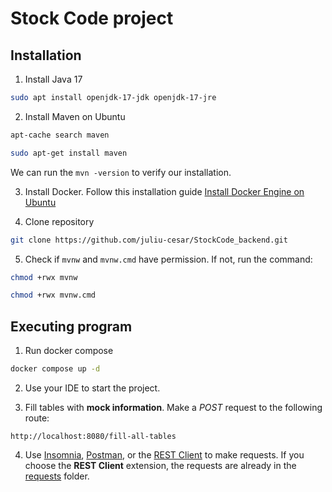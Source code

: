 # Stock Code project

## Installation

1. Install Java 17

```bash
sudo apt install openjdk-17-jdk openjdk-17-jre
```

2. Install Maven on Ubuntu

```bash
apt-cache search maven

sudo apt-get install maven
```

We can run the `mvn -version` to verify our installation.

3. Install Docker. Follow this installation guide [Install Docker Engine on Ubuntu](https://docs.docker.com/engine/install/ubuntu/#installation-methods)

4. Clone repository

```bash
git clone https://github.com/juliu-cesar/StockCode_backend.git
```

5. Check if `mvnw` and `mvnw.cmd` have permission. If not, run the command:

```bash
chmod +rwx mvnw

chmod +rwx mvnw.cmd
```

## Executing program

1. Run docker compose

```bash
docker compose up -d
```

2. Use your IDE to start the project.

3. Fill tables with **mock information**. Make a *POST* request to the following route:

```http
http://localhost:8080/fill-all-tables
```

4. Use [Insomnia](https://insomnia.rest/download), [Postman](https://www.postman.com/downloads/), or the [REST Client](https://marketplace.visualstudio.com/items?itemName=humao.rest-client) to make requests. If you choose the **REST Client** extension, the requests are already in the [requests](/requests/) folder.
